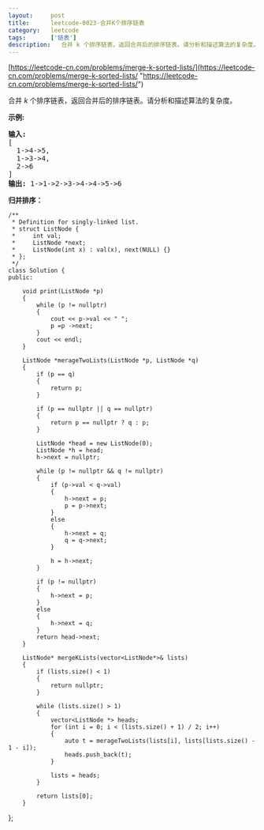 ```yaml
---
layout:     post
title:      leetcode-0023-合并K个排序链表
category:   leetcode
tags:       ['链表']
description:   合并 k 个排序链表，返回合并后的排序链表。请分析和描述算法的复杂度。
---
```


[https://leetcode-cn.com/problems/merge-k-sorted-lists/](https://leetcode-cn.com/problems/merge-k-sorted-lists/ "https://leetcode-cn.com/problems/merge-k-sorted-lists/")


<div class="notranslate"><p>合并&nbsp;<em>k&nbsp;</em>个排序链表，返回合并后的排序链表。请分析和描述算法的复杂度。</p>

<p><strong>示例:</strong></p>

<pre><strong>输入:</strong>
[
&nbsp; 1-&gt;4-&gt;5,
&nbsp; 1-&gt;3-&gt;4,
&nbsp; 2-&gt;6
]
<strong>输出:</strong> 1-&gt;1-&gt;2-&gt;3-&gt;4-&gt;4-&gt;5-&gt;6</pre>
</div>

<strong>归并排序：</strong>

	/**
	 * Definition for singly-linked list.
	 * struct ListNode {
	 *     int val;
	 *     ListNode *next;
	 *     ListNode(int x) : val(x), next(NULL) {}
	 * };
	 */
	class Solution {
	public:
	
	    void print(ListNode *p)
	    {
	        while (p != nullptr)
	        {
	            cout << p->val << " ";
	            p =p ->next;
	        }
	        cout << endl;
	    }
	
	    ListNode *merageTwoLists(ListNode *p, ListNode *q)
	    {
	        if (p == q)
	        {
	            return p;
	        }
	
	        if (p == nullptr || q == nullptr)
	        {
	            return p == nullptr ? q : p;
	        }
	
	        ListNode *head = new ListNode(0);
	        ListNode *h = head;
	        h->next = nullptr;
	
	        while (p != nullptr && q != nullptr)
	        {
	            if (p->val < q->val)
	            {
	                h->next = p;
	                p = p->next;
	            }
	            else
	            {
	                h->next = q;
	                q = q->next;
	            }
	
	            h = h->next;
	        }
	
	        if (p != nullptr)
	        {
	            h->next = p;
	        }
	        else
	        {
	            h->next = q;
	        }
	        return head->next;
	    }
	
	    ListNode* mergeKLists(vector<ListNode*>& lists) 
	    {
	        if (lists.size() < 1)
	        {
	            return nullptr;
	        }
	
	        while (lists.size() > 1) 
	        {
	            vector<ListNode *> heads;
	            for (int i = 0; i < (lists.size() + 1) / 2; i++)
	            {
	                auto t = merageTwoLists(lists[i], lists[lists.size() - 1 - i]);
	                heads.push_back(t);
	            }
	
	            lists = heads;
	        }
	
	        return lists[0];
	    }
};